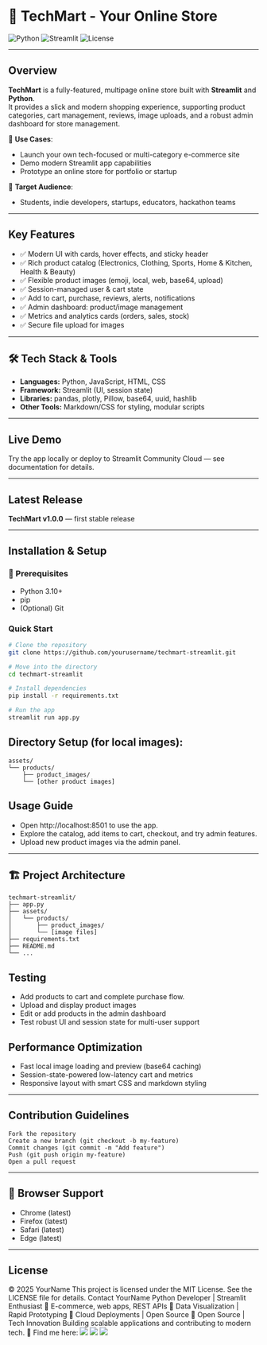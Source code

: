 # 🛒 TechMart - Your Online Store  

![Python](https://img.shields.io/badge/Python-3.10%2B-blue) ![Streamlit](https://img.shields.io/badge/Streamlit-1.37-red) ![License](https://img.shields.io/badge/License-MIT-green)  

---

##  Overview  

**TechMart** is a fully-featured, multipage online store built with **Streamlit** and **Python**.  
It provides a slick and modern shopping experience, supporting product categories, cart management, reviews, image uploads, and a robust admin dashboard for store management.  

🔹 **Use Cases**:
- Launch your own tech-focused or multi-category e-commerce site  
- Demo modern Streamlit app capabilities  
- Prototype an online store for portfolio or startup  

🔹 **Target Audience**:
- Students, indie developers, startups, educators, hackathon teams  

---

##  Key Features  

- ✅ Modern UI with cards, hover effects, and sticky header  
- ✅ Rich product catalog (Electronics, Clothing, Sports, Home & Kitchen, Health & Beauty)  
- ✅ Flexible product images (emoji, local, web, base64, upload)  
- ✅ Session-managed user & cart state  
- ✅ Add to cart, purchase, reviews, alerts, notifications  
- ✅ Admin dashboard: product/image management  
- ✅ Metrics and analytics cards (orders, sales, stock)  
- ✅ Secure file upload for images  

---

## 🛠️ Tech Stack & Tools  

- **Languages:** Python, JavaScript, HTML, CSS  
- **Framework:** Streamlit (UI, session state)  
- **Libraries:** pandas, plotly, Pillow, base64, uuid, hashlib  
- **Other Tools:** Markdown/CSS for styling, modular scripts  

---

##  Live Demo  

Try the app locally or deploy to Streamlit Community Cloud — see documentation for details.  

---

##  Latest Release  

**TechMart v1.0.0** — first stable release  

---

##  Installation & Setup  

### 🔧 Prerequisites  
- Python 3.10+  
- pip  
- (Optional) Git  

###  Quick Start  

```sh
# Clone the repository
git clone https://github.com/yourusername/techmart-streamlit.git

# Move into the directory
cd techmart-streamlit

# Install dependencies
pip install -r requirements.txt

# Run the app
streamlit run app.py
```

## Directory Setup (for local images):
```
assets/
└── products/
    ├── product_images/
    └── [other product images]
```
## Usage Guide
- Open http://localhost:8501 to use the app.
- Explore the catalog, add items to cart, checkout, and try admin features.
- Upload new product images via the admin panel.
---
## 🏗️ Project Architecture
```angular2html
techmart-streamlit/
├── app.py
├── assets/
│   └── products/
│       ├── product_images/
│       └── [image files]
├── requirements.txt
├── README.md
└── ...
```

##  Testing
- Add products to cart and complete purchase flow.
- Upload and display product images
- Edit or add products in the admin dashboard
- Test robust UI and session state for multi-user support
##  Performance Optimization
- Fast local image loading and preview (base64 caching)
- Session-state-powered low-latency cart and metrics
- Responsive layout with smart CSS and markdown styling
---
##  Contribution Guidelines
```angular2html
Fork the repository
Create a new branch (git checkout -b my-feature)
Commit changes (git commit -m "Add feature")
Push (git push origin my-feature)
Open a pull request
```
---
## 📱 Browser Support
- Chrome (latest)
- Firefox (latest)
- Safari (latest)
- Edge (latest)
---
## License
© 2025 YourName
This project is licensed under the MIT License. See the LICENSE file for details.
Contact
YourName
Python Developer | Streamlit Enthusiast
🔹 E-commerce, web apps, REST APIs
🔹 Data Visualization | Rapid Prototyping
🔹 Cloud Deployments | Open Source
🚀 Open Source | Tech Innovation
Building scalable applications and contributing to modern tech.
📌 Find me here:
<img src="https://img.shields.io/badge/GitHub-181717?style=for-the-badge&logo=github&logoColor=white" />
<img src="https://img.shields.io/badge/LinkedIn-0A66C2?style=for-the-badge&logo=linkedin&logoColor=white" />
<img src="https://img.shields.io/badge/Email-D14836?style=for-the-badge&logo=gmail&logoColor=white" />